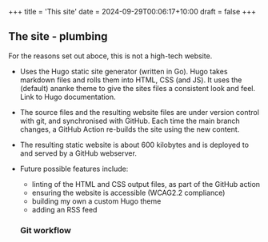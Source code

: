 +++
title = 'This site'
date = 2024-09-29T00:06:17+10:00
draft = false
+++

## The site - plumbing
For the reasons set out aboce, this is not a high-tech website.  
- Uses the Hugo static site generator (written in Go). Hugo takes markdown files and rolls them into HTML, CSS (and JS). It uses the (default) ananke theme to give the sites files a consistent look and feel. Link to Hugo documentation.
- The source files and the resulting website files are under version control with git, and synchronised with GitHub. Each time the main branch changes, a GitHub Action re-builds the site using the new content.
- The resulting static website is about 600 kilobytes and is deployed to and served by a GitHub webserver.
- Future possible features include:
  - linting of the HTML and CSS output files, as part of the GitHub action
  - ensuring the website is accessible (WCAG2.2 compliance)
  - building my own a custom Hugo theme
  - adding an RSS feed

  ### Git workflow
